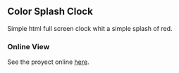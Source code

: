 ## Color Splash Clock

Simple html full screen clock whit a simple splash of red.

### Online View

See the proyect online [here](https://manuuux.github.io/ColorSplashClock/).
